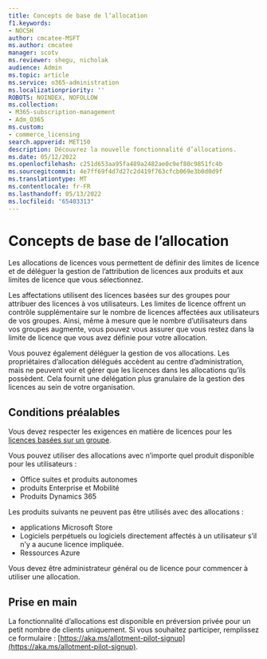 ```yaml
---
title: Concepts de base de l’allocation
f1.keywords:
- NOCSH
author: cmcatee-MSFT
ms.author: cmcatee
manager: scotv
ms.reviewer: shegu, nicholak
audience: Admin
ms.topic: article
ms.service: o365-administration
ms.localizationpriority: ''
ROBOTS: NOINDEX, NOFOLLOW
ms.collection:
- M365-subscription-management
- Adm_O365
ms.custom:
- commerce_licensing
search.appverid: MET150
description: Découvrez la nouvelle fonctionnalité d’allocations.
ms.date: 05/12/2022
ms.openlocfilehash: c251d653aa95fa489a2482ae0c9ef80c9851fc4b
ms.sourcegitcommit: 4e7ff69f4d7d27c2d419f763cfcb069e3b0d0d9f
ms.translationtype: MT
ms.contentlocale: fr-FR
ms.lasthandoff: 05/13/2022
ms.locfileid: "65403313"
---
```

# <a name="allotment-basics"></a>Concepts de base de l’allocation

Les allocations de licences vous permettent de définir des limites de licence et de déléguer la gestion de l’attribution de licences aux produits et aux limites de licence que vous sélectionnez.

Les affectations utilisent des licences basées sur des groupes pour attribuer des licences à vos utilisateurs. Les limites de licence offrent un contrôle supplémentaire sur le nombre de licences affectées aux utilisateurs de vos groupes. Ainsi, même à mesure que le nombre d’utilisateurs dans vos groupes augmente, vous pouvez vous assurer que vous restez dans la limite de licence que vous avez définie pour votre allocation.

Vous pouvez également déléguer la gestion de vos allocations. Les propriétaires d’allocation délégués accèdent au centre d’administration, mais ne peuvent voir et gérer que les licences dans les allocations qu’ils possèdent. Cela fournit une délégation plus granulaire de la gestion des licences au sein de votre organisation.

## <a name="prerequisites"></a>Conditions préalables

Vous devez respecter les exigences en matière de licences pour les [licences basées sur un groupe](/azure/active-directory/fundamentals/active-directory-licensing-whatis-azure-portal#licensing-requirements).

Vous pouvez utiliser des allocations avec n’importe quel produit disponible pour les utilisateurs :

- Office suites et produits autonomes
- produits Enterprise et Mobilité
- Produits Dynamics 365

Les produits suivants ne peuvent pas être utilisés avec des allocations :

- applications Microsoft Store
- Logiciels perpétuels ou logiciels directement affectés à un utilisateur s’il n’y a aucune licence impliquée.
- Ressources Azure

Vous devez être administrateur général ou de licence pour commencer à utiliser une allocation.

## <a name="getting-started"></a>Prise en main

La fonctionnalité d’allocations est disponible en préversion privée pour un petit nombre de clients uniquement. Si vous souhaitez participer, remplissez ce formulaire : [https://aka.ms/allotment-pilot-signup](https://aka.ms/allotment-pilot-signup).